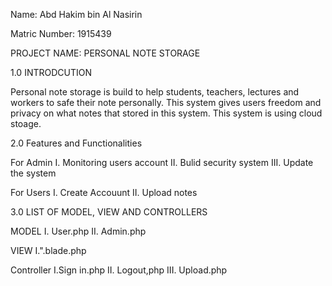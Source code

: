 Name: Abd Hakim bin Al Nasirin

Matric Number: 1915439



PROJECT NAME: PERSONAL NOTE STORAGE


1.0 INTRODCUTION


  Personal note storage is build to help students, teachers, lectures and workers to safe their note personally. This system gives users freedom and privacy on what notes that stored in this system. This system is using cloud stoage.
  
  
2.0 Features and Functionalities

For Admin
 I. Monitoring users account
 II. Bulid security system
 III. Update the system
 
 For Users
  I. Create Accouunt
  II. Upload notes



3.0 LIST OF MODEL, VIEW AND CONTROLLERS

MODEL
 I. User.php
 II. Admin.php
 
VIEW
  I.".blade.php

Controller
  I.Sign in.php
  II. Logout,php
  III. Upload.php
  
  
  
